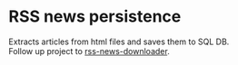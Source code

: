 # RSS news persistence

Extracts articles from html files and saves them to SQL DB.  
Follow up project to [rss-news-downloader](https://github.com/MaxManthey/rss-news-downloader).

